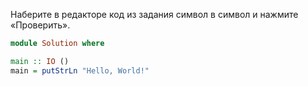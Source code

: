 
Наберите в редакторе код из задания символ в символ и нажмите «Проверить».

```hs
module Solution where

main :: IO ()
main = putStrLn "Hello, World!"
```

